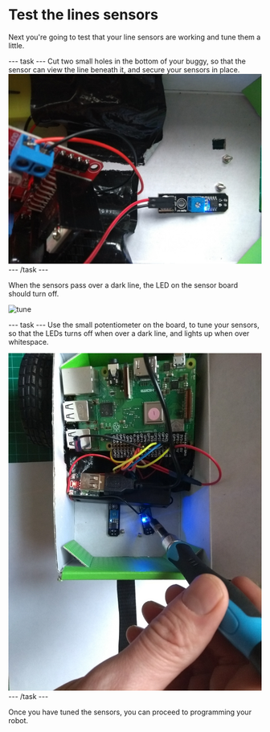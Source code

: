 # Test the lines sensors

Next you're going to test that your line sensors are working and tune them a little.

--- task ---
Cut two small holes in the bottom of your buggy, so that the sensor can view the line beneath it, and secure your sensors in place.
![through-hole](images/throughhole.jpg)
--- /task ---

When the sensors pass over a dark line, the LED on the sensor board should turn off.

![tune](images/tune.gif)

--- task ---
Use the small potentiometer on the board, to tune your sensors, so that the LEDs turns off when over a dark line, and lights up when over whitespace.

![tune](images/tune.jpg)
--- /task ---

Once you have tuned the sensors, you can proceed to programming your robot.
